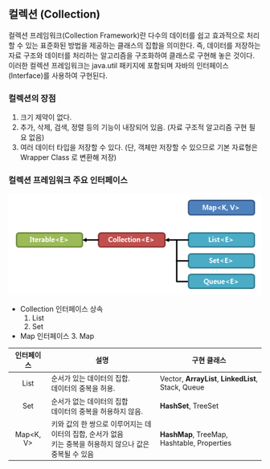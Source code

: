 ## 컬렉션 (Collection)
컬렉션 프레임워크(Collection Framework)란 다수의 데이터를 쉽고 효과적으로 처리할 수 있는 표준화된 방법을 제공하는 클래스의 집합을 의미한다. 즉, 데이터를 저장하는 자료 구조와 데이터를 처리하는 알고리즘을 구조화하여 클래스로 구현해 놓은 것이다.
이러한 컬렉션 프레임워크는 java.util 패키지에 포함되며 자바의 인터페이스(Interface)를 사용하여 구현된다.

### 컬렉션의 장점
1. 크기 제약이 없다.
2. 추가, 삭제, 검색, 정렬 등의 기능이 내장되어 있음. (자료 구조적 알고리즘 구현 필요 없음)
3. 여러 데이터 타입을 저장할 수 있다. (단, 객체만 저장할 수 있으므로 기본 자료형은 Wrapper Class 로 변환해 저장)

### 컬렉션 프레임워크 주요 인터페이스
![위의 그림에서 <E>나 <K, V>라는 것은 컬렉션 프레임워크를 구성하는 모든 클래스가 제네릭으로 표현되어 있음을 알려준다.](img/java_collection_interface_diagram.png)

* Collection 인터페이스 상속
	1. List
	2. Set
* Map 인터페이스
	3. Map

인터페이스|설명|구현 클래스
:---:|---|---
List<E>|순서가 있는 데이터의 집합.<br>데이터의 중복을 허용.|Vector, **ArrayList**, **LinkedList**, Stack, Queue
Set<E>|순서가 없는 데이터의 집합<br>데이터의 중복을 허용하지 않음.|**HashSet**, TreeSet
Map<K, V>|키와 값의 한 쌍으로 이루어지는 데이터의 집합, 순서가 없음<br>키는 중복을 허용하지 않으나 값은 중복될 수 있음|**HashMap**, TreeMap, Hashtable, Properties





